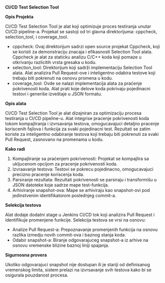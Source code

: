 **CI/CD Test Selection Tool**

**Opis Projekta**
 
CI/CD Test Selection Tool je alat koji optimizuje proces testiranja unutar CI/CD pipeline-a. Projekat se sastoji od tri glavna direktorijuma: cppcheck, selection_tool, i coverage_tool.
 
- cppcheck: Ovaj direktorijum sadrzi open source projekat Cppcheck, koji se koristi za demonstraciju znacaja i efikasnosti Selection Tool alata. Cppcheck je alat za staticku analizu C/C++ koda koji pomaze u otkrivanju razlicitih vrsta gresaka u kodu.
- selection_tool: Direktorijum koji sadrži implementaciju Selection Tool alata. Alat analizira Pull Request-ove i inteligentno odabira testove koji trebaju biti pokrenuti na osnovu promena u kodu.
- coverage_tool: Ovde se nalazi implementacija alata za praćenje pokrivenosti koda. Alat prati koje delove koda pokrivaju pojedinacni testovi i generiše izveštaje u JSON formatu.
 
**Opis alata**
 
CI/CD Test Selection Tool je alat dizajniran za optimizaciju procesa testiranja u CI/CD pipeline-u.
Alat integrise pracenje pokrivenosti koda tokom kompajliranja i izvrsavanja testova, omogucavajuci detaljno pracenje koriscenih fajlova i funkcija za svaki pojedinacni test.
Rezultati se zatim koriste za inteligentno odabiranje testova koji trebaju biti pokrenuti za svaki Pull Request, zasnovano na promenama u kodu.


**Kako radi**
 
1. Kompajliranje sa praćenjem pokrivenosti: Projekat se kompajlira sa ukljucenom opcijom za pracenje pokrivenosti koda.
2. Izvraavanje testova: Testovi se pokrecu pojedinacno, omogucavajuci precizno pracenje koriscenja koda.
3. Parsiranje rezultata: Rezultati pokrivenosti se parsiraju i transformišu u JSON datoteke koje sadrze mape test-funkcija.
4. Arhiviranje snapshot-ova: Mape se arhiviraju kao snapshot-ovi pod jedinstvenim identifikatorom poslednjeg commit-a.

**Selekcija testova**
 
Alat dodaje dodatni stage u Jenkins CI/CD tok koji analizira Pull Request i identifikuje promenjene funkcije. Selekcija testova se vrsi na osnovu:
 
  - Analize Pull Request-a: Prepoznavanje promenjenih funkcija na osnovu razlika izmedju novih commit-ova i baznog stanja koda.
  - Odabir snapshot-a: Biranje odgovarajuceg snapshot-a iz arhive na osnovu vremenske blizine baznoj liniji spajanja.

**Sigurnosna provera**
 
Ukoliko odgovarajuci snapshot nije dostupan ili je stariji od definisanog vremenskog limita, sistem prelazi na izvrsavanje svih testova kako bi se osigurala pouzdanost procesa.
 

